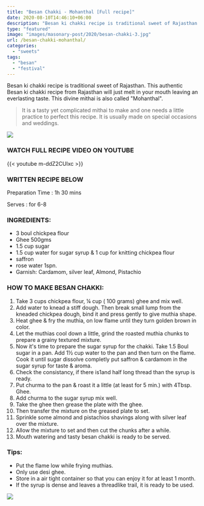 ```yaml
---
title: "Besan Chakki - Mohanthal [Full recipe]"
date: 2020-08-10T14:46:10+06:00
description: "Besan ki chakki recipe is traditional sweet of Rajasthan. This divine mithai is also called Mohanthal."
type: "featured"
image: "images/masonary-post/2020/besan-chakki-3.jpg"
url: /besan-chakki-mohanthal/
categories: 
  - "sweets"
tags:
  - "besan"
  - "festival"
---
```


Besan ki chakki recipe is traditional sweet of Rajasthan. This authentic Besan ki chakki recipe from Rajasthan will just melt in your mouth leaving an everlasting taste. This divine mithai is also called "Mohanthal". 

> It is a tasty yet complicated mithai to make and one needs a little practice to perfect this recipe. It is usually made on special occasions and weddings.

![](../images/masonary-post/2020/besan-chakki-2.jpg)

### WATCH FULL RECIPE VIDEO ON YOUTUBE   

{{< youtube m-ddZ2CUlxc >}}


### WRITTEN RECIPE BELOW 

Preparation Time : 1h 30 mins

Serves : for 6-8

### INGREDIENTS:

- 3 boul chickpea flour
- Ghee 500gms 
- 1.5 cup sugar 
- 1.5 cup  water for sugar syrup & 1 cup for knitting chickpea flour
- saffron 
- rose water 1spn.
- Garnish: Cardamom, silver leaf, Almond, Pistachio

### HOW TO MAKE BESAN CHAKKI:

1. Take 3 cups chickpea flour, ¼ cup ( 100 grams) ghee and mix well. 
2. Add water to knead a stiff dough. Then break small lump from the kneaded chickpea dough, bind it and press gently to give muthia shape. 
3. Heat ghee & fry the muthia, on low flame until they turn golden brown in color.
4. Let the muthias cool down a little, grind the roasted muthia chunks to prepare a grainy textured mixture.
5. Now it's time to prepare the sugar syrup for the chakki. Take 1.5 Boul sugar in a pan. Add 1½ cup water to the pan and then turn on the flame. Cook it until sugar dissolve completly put saffron & cardamom in the sugar syrup for taste & aroma.
6. Check the consistancy, if there is1and half long thread than the syrup is ready.
7. Put churma to the pan & roast it a little (at least for 5 min.) with 4Tbsp. Ghee.
8. Add churma to the sugar syrup mix well.
8. Take the ghee then grease the plate with the ghee.
9. Then transfer the mixture on the greased plate to set.
10. Sprinkle some almond and pistachios shavings along with silver leaf over the mixture.
11. Allow the mixture to set and then cut the chunks after a while.
12. Mouth watering and tasty besan chakki is ready to be served.

### Tips:

* Put the flame low while frying muthias.
* Only use desi ghee.
* Store in a air tight container so that you can enjoy it for at least 1 month. 
* If the syrup is dense and leaves a threadlike trail, it is ready to be used.

![](../images/masonary-post/2020/besan-chakki-1.jpg)